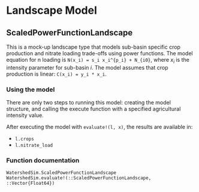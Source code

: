 # Landscape Model

## ScaledPowerFunctionLandscape
This is a mock-up landscape type that models sub-basin specific crop production and nitrate loading trade-offs using power functions. The model equation for n loading is
``N(x_i) = s_i x_i^{p_i} + N_{i0}``, where $x_i$ is the intensity parameter for sub-basin $i$. The model assumes that crop production is linear: ``C(x_i) = y_i * x_i``.

### Using the model
There are only two steps to running this model: creating the model structure, and calling the execute function with a specified agricultural intensity value.

After executing the model with `evaluate!(l, x)`, the results are available in:
* `l.crops`
* `l.nitrate_load`

### Function documentation
```@docs
WatershedSim.ScaledPowerFunctionLandscape
WatershedSim.evaluate!(::ScaledPowerFunctionLandscape, ::Vector{Float64})
```
